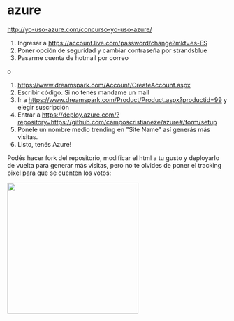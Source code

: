 # azure

http://yo-uso-azure.com/concurso-yo-uso-azure/

1. Ingresar a https://account.live.com/password/change?mkt=es-ES
2. Poner opción de seguridad y cambiar contraseña por strandsblue
3. Pasarme cuenta de hotmail por correo


o


1. https://www.dreamspark.com/Account/CreateAccount.aspx
2. Escribir código. Si no tenés mandame un mail
3. Ir a https://www.dreamspark.com/Product/Product.aspx?productid=99 y elegir suscripción
4. Entrar a https://deploy.azure.com/?repository=https://github.com/camposcristianeze/azure#/form/setup
5. Ponele un nombre medio trending en "Site Name" así generás más visitas.
5. Listo, tenés Azure!

Podés hacer fork del repositorio, modificar el html a tu gusto y deployarlo de vuelta para generar más visitas, pero no te olvides de poner el tracking pixel para que se cuenten los votos:

<img src="http://api.alebanzas.com.ar/azurelog?r=utnbsas" style="width: 300px;" />




